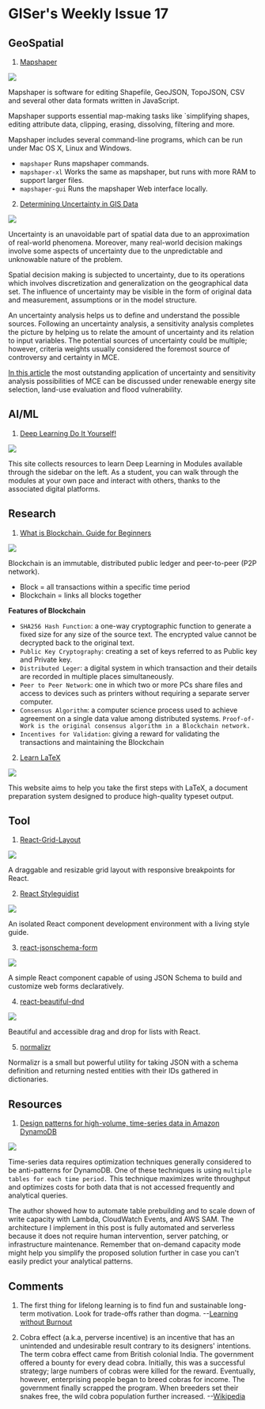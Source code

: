# GISer's Weekly Issue 17

## GeoSpatial

1. [Mapshaper](https://github.com/mbloch/mapshaper)

![](https://handsondataviz.org/images/13-transform/mapshaper-edit-annotated.png)

Mapshaper is software for editing Shapefile, GeoJSON, TopoJSON, CSV and several other data formats written in JavaScript.

Mapshaper supports essential map-making tasks like `simplifying shapes, editing attribute data, clipping, erasing, dissolving, filtering and more.

Mapshaper includes several command-line programs, which can be run under Mac OS X, Linux and Windows.

- `mapshaper` Runs mapshaper commands.
- `mapshaper-xl` Works the same as mapshaper, but runs with more RAM to support larger files.
- `mapshaper-gui` Runs the mapshaper Web interface locally.

2. [Determining Uncertainty in GIS Data](https://www.gislounge.com/determining-uncertainty-in-gis-data/)

![](https://cdn.shortpixel.ai/client2/q_lossy,ret_img,w_1000/https://www.gislounge.com/wp-content/uploads/2019/08/uncertainty-GIS.png)

Uncertainty is an unavoidable part of spatial data due to an approximation of real-world phenomena. Moreover, many real-world decision makings involve some aspects of uncertainty due to the unpredictable and unknowable nature of the problem.

Spatial decision making is subjected to uncertainty, due to its operations which involves discretization and generalization on the geographical data set. The influence of uncertainty may be visible in the form of original data and measurement, assumptions or in the model structure.

An uncertainty analysis helps us to define and understand the possible sources. Following an uncertainty analysis, a sensitivity analysis completes the picture by helping us to relate the amount of uncertainty and its relation to input variables. The potential sources of uncertainty could be multiple; however, criteria weights usually considered the foremost source of controversy and certainty in MCE.

[In this article](https://www.semanticscholar.org/paper/A-GIS-Based-Sensitivity-Analysis-of-Multi-Criteria-Yu-Shahbaz/479ff1f96b0bbce1fa87ff49e0f6398e160446d5?p2df) the most outstanding application of uncertainty and sensitivity analysis possibilities of MCE can be discussed under renewable energy site selection, land-use evaluation and flood vulnerability.

## AI/ML

1. [Deep Learning Do It Yourself!](https://dataflowr.github.io/website/)

![](https://camo.githubusercontent.com/9d016703f9298cf361ba6c4767249fb98d7d44af113ba0d71fa163b85f55ae6b/68747470733a2f2f63646e2e6265656b6b612e636f6d2f626c6f67696d672f61737365742f3230323130332f6267323032313033323230312e6a7067)

This site collects resources to learn Deep Learning in Modules available through the sidebar on the left. As a student, you can walk through the modules at your own pace and interact with others, thanks to the associated digital platforms.

## Research

1. [What is Blockchain. Guide for Beginners](https://techgeek628.medium.com/what-is-blockchain-guide-for-beginners-ed093fdbb8c5)

![](https://miro.medium.com/max/638/0*lxlhe5BdjrQQToDJ.)

Blockchain is an immutable, distributed public ledger and peer-to-peer (P2P network).

- Block = all transactions within a specific time period
- Blockchain = links all blocks together

**Features of Blockchain**

- `SHA256 Hash Function`: a one-way cryptographic function to generate a fixed size for any size of the source text. The encrypted value cannot be decrypted back to the original text.
- `Public Key Cryptography`: creating a set of keys referred to as Public key and Private key.
- `Distributed Leger`: a digital system in which transaction and their details are recorded in multiple places simultaneously.
- `Peer to Peer Network`: one in which two or more PCs share files and access to devices such as printers without requiring a separate server computer.
- `Consensus Algorithm`: a computer science process used to achieve agreement on a single data value among distributed systems. `Proof-of-Work is the original consensus algorithm in a Blockchain network.`
- `Incentives for Validation`: giving a reward for validating the transactions and maintaining the Blockchain

2. [Learn LaTeX](https://www.learnlatex.org/en/)

![](https://camo.githubusercontent.com/410261e3a43af1bda70d03bafe6f4a05ae82218f7d18d7aeaac38519c39a0f9a/68747470733a2f2f63646e2e6265656b6b612e636f6d2f626c6f67696d672f61737365742f3230323130332f6267323032313033313830332e6a7067)

This website aims to help you take the first steps with LaTeX, a document preparation system designed to produce high-quality typeset output.

## Tool

1. [React-Grid-Layout](https://github.com/react-grid-layout/react-grid-layout)

![](https://camo.githubusercontent.com/c4c5ad848e7f3cbc45c44a115b0ab01ff36e81898893b1177440ae3522e40eb4/687474703a2f2f692e696d6775722e636f6d2f6f6f314e5436632e676966)

A draggable and resizable grid layout with responsive breakpoints for React.

2. [React Styleguidist](https://github.com/styleguidist/react-styleguidist)

![](https://user-images.githubusercontent.com/1703219/74945569-51c6ad00-543b-11ea-8351-f4d86860893a.gif)

An isolated React component development environment with a living style guide.

3. [react-jsonschema-form](https://github.com/rjsf-team/react-jsonschema-form)

![](https://camo.githubusercontent.com/88bfa2b9308ab6acec70d2dd8e14d4c57682c7535bd7b23ca2949aaae325eb0b/68747470733a2f2f692e696d6775722e636f6d2f4d385a434553352e676966)

A simple React component capable of using JSON Schema to build and customize web forms declaratively.

4. [react-beautiful-dnd](https://github.com/atlassian/react-beautiful-dnd)

![](https://user-images.githubusercontent.com/2182637/53614150-efbed780-3c2c-11e9-9204-a5d2e746faca.gif)

Beautiful and accessible drag and drop for lists with React.

5. [normalizr](https://github.com/paularmstrong/normalizr)

Normalizr is a small but powerful utility for taking JSON with a schema definition and returning nested entities with their IDs gathered in dictionaries.

## Resources

1. [Design patterns for high-volume, time-series data in Amazon DynamoDB](https://aws.amazon.com/blogs/database/design-patterns-for-high-volume-time-series-data-in-amazon-dynamodb/)

![](https://d2908q01vomqb2.cloudfront.net/887309d048beef83ad3eabf2a79a64a389ab1c9f/2019/02/21/time-series-dynamodb-1.gif)

Time-series data requires optimization techniques generally considered to be anti-patterns for DynamoDB. One of these techniques is using `multiple tables for each time period.` This technique maximizes write throughput and optimizes costs for both data that is not accessed frequently and analytical queries.

The author showed how to automate table prebuilding and to scale down of write capacity with Lambda, CloudWatch Events, and AWS SAM. The architecture I implement in this post is fully automated and serverless because it does not require human intervention, server patching, or infrastructure maintenance. Remember that on-demand capacity mode might help you simplify the proposed solution further in case you can't easily predict your analytical patterns.

## Comments

1. The first thing for lifelong learning is to find fun and sustainable long-term motivation. Look for trade-offs rather than dogma.
   --[Learning without Burnout](https://junglecoder.com/blog/learning-without-burnout)

2. Cobra effect (a.k.a, perverse incentive) is an incentive that has an unintended and undesirable result contrary to its designers' intentions. The term cobra effect came from British colonial India. The government offered a bounty for every dead cobra. Initially, this was a successful strategy; large numbers of cobras were killed for the reward. Eventually, however, enterprising people began to breed cobras for income. The government finally scrapped the program. When breeders set their snakes free, the wild cobra population further increased.
   --[Wikipedia](https://en.wikipedia.org/wiki/Perverse_incentive#Cobra_effect)
